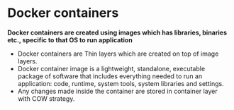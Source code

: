 # Docker containers
**Docker containers are created using images which has libraries, binaries etc., specific to that OS to run application**
- Docker containers are Thin layers which are created on top of image layers.
- Docker container image is a lightweight, standalone, executable package of software that includes everything needed to run an application: code, runtime, system tools, system libraries and settings.
- Any changes made inside the container are stored in container layer with COW strategy.